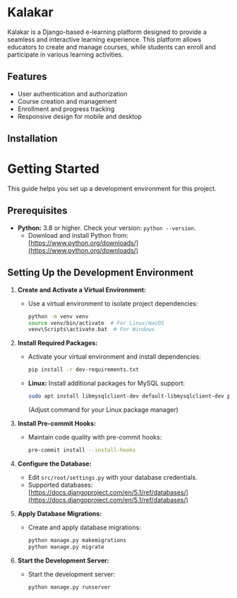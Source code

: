 # Kalakar

Kalakar is a Django-based e-learning platform designed to provide a seamless and interactive learning experience. This platform allows educators to create and manage courses, while students can enroll and participate in various learning activities.

## Features

- User authentication and authorization
- Course creation and management
- Enrollment and progress tracking
- Responsive design for mobile and desktop

## Installation

# Getting Started

This guide helps you set up a development environment for this project.

## Prerequisites

*   **Python:** 3.8 or higher. Check your version: `python --version`.
    *   Download and install Python from: [https://www.python.org/downloads/](https://www.python.org/downloads/)

## Setting Up the Development Environment

1.  **Create and Activate a Virtual Environment:**

    *   Use a virtual environment to isolate project dependencies:
        ```bash
        python -m venv venv
        source venv/bin/activate  # For Linux/macOS
        venv\Scripts\activate.bat  # For Windows
        ```


2.  **Install Required Packages:**

    *   Activate your virtual environment and install dependencies:
        ```bash
        pip install -r dev-requirements.txt
        ```

    *   **Linux:** Install additional packages for MySQL support:
        ```bash
        sudo apt install libmysqlclient-dev default-libmysqlclient-dev pkg-config python3-dev build-essential
        ```
        (Adjust command for your Linux package manager)

3.  **Install Pre-commit Hooks:**

    *   Maintain code quality with pre-commit hooks:
        ```bash
        pre-commit install --install-hooks
        ```

4.  **Configure the Database:**

    *   Edit `src/root/settings.py` with your database credentials.
    *   Supported databases: [https://docs.djangoproject.com/en/5.1/ref/databases/](https://docs.djangoproject.com/en/5.1/ref/databases/)

5.  **Apply Database Migrations:**

    *   Create and apply database migrations:
        ```bash
        python manage.py makemigrations
        python manage.py migrate
        ```

6.  **Start the Development Server:**

    *   Start the development server:
        ```bash
        python manage.py runserver
        ```
